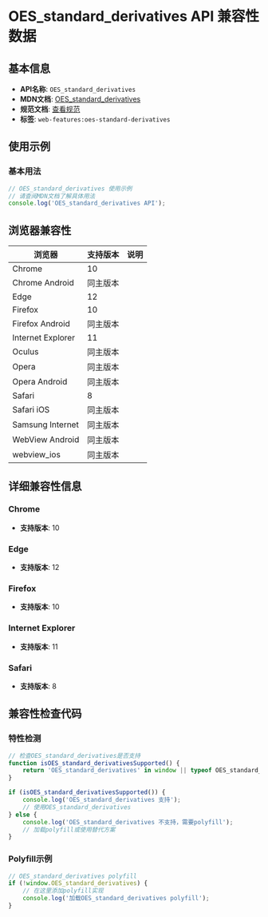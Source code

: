 # OES_standard_derivatives API 兼容性数据

## 基本信息

- **API名称**: `OES_standard_derivatives`
- **MDN文档**: [OES_standard_derivatives](https://developer.mozilla.org/docs/Web/API/OES_standard_derivatives)
- **规范文档**: [查看规范](https://registry.khronos.org/webgl/extensions/OES_standard_derivatives/)
- **标签**: `web-features:oes-standard-derivatives`

## 使用示例

### 基本用法

```javascript
// OES_standard_derivatives 使用示例
// 请查阅MDN文档了解具体用法
console.log('OES_standard_derivatives API');
```

## 浏览器兼容性

| 浏览器 | 支持版本 | 说明 |
|--------|----------|------|
| Chrome | 10 |  |
| Chrome Android | 同主版本 |  |
| Edge | 12 |  |
| Firefox | 10 |  |
| Firefox Android | 同主版本 |  |
| Internet Explorer | 11 |  |
| Oculus | 同主版本 |  |
| Opera | 同主版本 |  |
| Opera Android | 同主版本 |  |
| Safari | 8 |  |
| Safari iOS | 同主版本 |  |
| Samsung Internet | 同主版本 |  |
| WebView Android | 同主版本 |  |
| webview_ios | 同主版本 |  |

## 详细兼容性信息

### Chrome

- **支持版本**: 10

### Edge

- **支持版本**: 12

### Firefox

- **支持版本**: 10

### Internet Explorer

- **支持版本**: 11

### Safari

- **支持版本**: 8

## 兼容性检查代码

### 特性检测

```javascript
// 检查OES_standard_derivatives是否支持
function isOES_standard_derivativesSupported() {
    return 'OES_standard_derivatives' in window || typeof OES_standard_derivatives !== 'undefined';
}

if (isOES_standard_derivativesSupported()) {
    console.log('OES_standard_derivatives 支持');
    // 使用OES_standard_derivatives
} else {
    console.log('OES_standard_derivatives 不支持，需要polyfill');
    // 加载polyfill或使用替代方案
}
```

### Polyfill示例

```javascript
// OES_standard_derivatives polyfill
if (!window.OES_standard_derivatives) {
    // 在这里添加polyfill实现
    console.log('加载OES_standard_derivatives polyfill');
}
```

